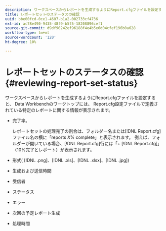 ```yaml
---
description: ワークスペースからレポートを生成するようにReport.cfgファイルを設定すると、 Data Workbenchのワークトップには、 Report.cfg設定ファイルで定義されている特定のレポートに関する情報が表示されます。
title: レポートセットのステータスの確認
uuid: bbe00fcd-0ce1-4607-b1a2-002733cf4736
exl-id: ac78e490-9435-48f9-b5f5-18208896cef1
source-git-commit: d9df90242ef96188f4e4b5e6d04cfef196b0a628
workflow-type: tm+mt
source-wordcount: '120'
ht-degree: 10%

---
```


# レポートセットのステータスの確認{#reviewing-report-set-status}

ワークスペースからレポートを生成するようにReport.cfgファイルを設定すると、 Data Workbenchのワークトップには、 Report.cfg設定ファイルで定義されている特定のレポートに関する情報が表示されます。

* 完了率。

   レポートセットの処理完了の割合は、フォルダー名または[!DNL Report.cfg]ファイル名の横に「reports *X*% complete」と表示されます。 例えば、フォルダーが開いている場合、[!DNL Report.cfg]行には「+ [!DNL Report.cfg]」（10%完了とレポート）が表示されます。
* 形式( [!DNL .png]、[!DNL .xls]、[!DNL .xlsx]、[!DNL .jpg])

* 生成および送信時間
* 受信者
* ステータス
* エラー
* 次回の予定レポート生成
* 処理時間
